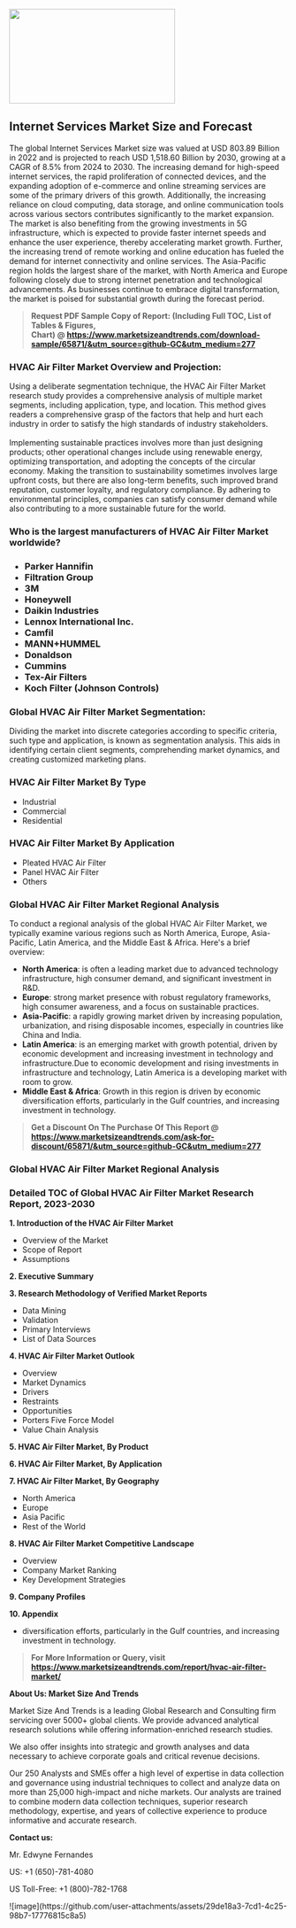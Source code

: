 <p><img class="alignnone size-medium wp-image-20088" src="https://ffe5etoiles.com/wp-content/uploads/2024/12/MST1-300x171.png" alt="" width="300" height="171" /></p><h2>Internet Services Market Size and Forecast</h2><p>The global Internet Services Market size was valued at USD 803.89 Billion in 2022 and is projected to reach USD 1,518.60 Billion by 2030, growing at a CAGR of 8.5% from 2024 to 2030. The increasing demand for high-speed internet services, the rapid proliferation of connected devices, and the expanding adoption of e-commerce and online streaming services are some of the primary drivers of this growth. Additionally, the increasing reliance on cloud computing, data storage, and online communication tools across various sectors contributes significantly to the market expansion. The market is also benefiting from the growing investments in 5G infrastructure, which is expected to provide faster internet speeds and enhance the user experience, thereby accelerating market growth. Further, the increasing trend of remote working and online education has fueled the demand for internet connectivity and online services. The Asia-Pacific region holds the largest share of the market, with North America and Europe following closely due to strong internet penetration and technological advancements. As businesses continue to embrace digital transformation, the market is poised for substantial growth during the forecast period.</p></p><blockquote id="" class=""><strong>Request PDF Sample Copy of Report: (Including Full TOC, List of Tables &amp; Figures, Chart)&nbsp;@&nbsp;<strong><a href="https://www.marketsizeandtrends.com/download-sample/65871/&utm_source=github-GC&utm_medium=277" target="_blank">https://www.marketsizeandtrends.com/download-sample/65871/&utm_source=github-GC&utm_medium=277</a></strong></strong></blockquote><h3 id="" class="">HVAC Air Filter Market&nbsp;Overview and Projection:</h3><p id="" class="">Using a deliberate segmentation technique, the HVAC Air Filter Market research study provides a comprehensive analysis of multiple market segments, including application, type, and location. This method gives readers a comprehensive grasp of the factors that help and hurt each industry in order to satisfy the high standards of industry stakeholders. <br /> <br />Implementing sustainable practices involves more than just designing products; other operational changes include using renewable energy, optimizing transportation, and adopting the concepts of the circular economy. Making the transition to sustainability sometimes involves large upfront costs, but there are also long-term benefits, such improved brand reputation, customer loyalty, and regulatory compliance. By adhering to environmental principles, companies can satisfy consumer demand while also contributing to a more sustainable future for the world.</p><h3 id="" class="">Who is the largest manufacturers of&nbsp;HVAC Air Filter Market worldwide?</h3><h3 class=""><p><ul><li>Parker Hannifin </li><li> Filtration Group </li><li> 3M </li><li> Honeywell </li><li> Daikin Industries </li><li> Lennox International Inc. </li><li> Camfil </li><li> MANN+HUMMEL </li><li> Donaldson </li><li> Cummins </li><li> Tex-Air Filters </li><li> Koch Filter (Johnson Controls)</li></ul></p></h3><h3 id="" class="">Global&nbsp;HVAC Air Filter Market Segmentation:</h3><p id="" class="">Dividing the market into discrete categories according to specific criteria, such type and application, is known as segmentation analysis. This aids in identifying certain client segments, comprehending market dynamics, and creating customized marketing plans.</p><h3 id="" class="">HVAC Air Filter Market&nbsp;By Type</h3><p><p><ul><li>Industrial </li><li> Commercial </li><li> Residential</p></li></ul></p></p><h3 id="" class="">HVAC Air Filter Market&nbsp;By Application</h3><p class=""><p><ul><li>Pleated HVAC Air Filter </li><li> Panel HVAC Air Filter </li><li> Others</li></ul></p></p><h3 id="" class="">Global HVAC Air Filter Market Regional Analysis</h3><p id="" class="">To conduct a regional analysis of the global HVAC Air Filter Market, we typically examine various regions such as North America, Europe, Asia-Pacific, Latin America, and the Middle East &amp; Africa. Here's a brief overview:</p><ul><li><strong>North America</strong>: is often a leading market due to advanced technology infrastructure, high consumer demand, and significant investment in R&amp;D.</li><li><strong>Europe</strong>: strong market presence with robust regulatory frameworks, high consumer awareness, and a focus on sustainable practices.</li><li><strong>Asia-Pacific</strong>: a rapidly growing market driven by increasing population, urbanization, and rising disposable incomes, especially in countries like China and India.</li><li><strong>Latin America</strong>: is an emerging market with growth potential, driven by economic development and increasing investment in technology and infrastructure.Due to economic development and rising investments in infrastructure and technology, Latin America is a developing market with room to grow.</li><li><strong>Middle East &amp; Africa</strong>: Growth in this region is driven by economic diversification efforts, particularly in the Gulf countries, and increasing investment in technology.</li></ul><blockquote id="" class=""><strong>Get a Discount On The Purchase Of This Report @ <strong><a href="https://www.marketsizeandtrends.com/ask-for-discount/65871/&utm_source=github-GC&utm_medium=277" target="_blank">https://www.marketsizeandtrends.com/ask-for-discount/65871/&utm_source=github-GC&utm_medium=277</a></strong></strong></blockquote><h3 id="" class="">Global HVAC Air Filter Market Regional Analysis</h3><h3 id="" class="">Detailed TOC of Global HVAC Air Filter Market Research Report, 2023-2030</h3><p id="" class=""><strong>1. Introduction of the HVAC Air Filter Market</strong></p><ul><li>Overview of the Market</li><li>Scope of Report</li><li>Assumptions</li></ul><p id="" class=""><strong>2. Executive Summary</strong></p><p id="" class=""><strong>3. Research Methodology of Verified Market Reports</strong></p><ul><li>Data Mining</li><li>Validation</li><li>Primary Interviews</li><li>List of Data Sources</li></ul><p id="" class=""><strong>4. HVAC Air Filter Market Outlook</strong></p><ul><li>Overview</li><li>Market Dynamics</li><li>Drivers</li><li>Restraints</li><li>Opportunities</li><li>Porters Five Force Model</li><li>Value Chain Analysis</li></ul><p id="" class=""><strong>5. HVAC Air Filter Market, By Product</strong></p><p id="" class=""><strong>6. HVAC Air Filter Market, By Application</strong></p><p id="" class=""><strong>7. HVAC Air Filter Market, By Geography</strong></p><ul><li>North America</li><li>Europe</li><li>Asia Pacific</li><li>Rest of the World</li></ul><p id="" class=""><strong>8. HVAC Air Filter Market Competitive Landscape</strong></p><ul><li>Overview</li><li>Company Market Ranking</li><li>Key Development Strategies</li></ul><p id="" class=""><strong>9. Company Profiles</strong></p><p id="" class=""><strong>10. Appendix</strong></p><ul><li>diversification efforts, particularly in the Gulf countries, and increasing investment in technology.</li></ul><blockquote id="" class=""><strong>For More Information or Query, visit <strong><strong><a href="https://www.marketsizeandtrends.com/report/hvac-air-filter-market/" target="_blank">https://www.marketsizeandtrends.com/report/hvac-air-filter-market/</a></strong></strong></strong></blockquote><p id="" class=""><strong>About Us: Market Size And Trends</strong></p><p id="" class="">Market Size And Trends is a leading Global Research and Consulting firm servicing over 5000+ global clients. We provide advanced analytical research solutions while offering information-enriched research studies.</p><p id="" class="">We also offer insights into strategic and growth analyses and data necessary to achieve corporate goals and critical revenue decisions.</p><p id="" class="">Our 250 Analysts and SMEs offer a high level of expertise in data collection and governance using industrial techniques to collect and analyze data on more than 25,000 high-impact and niche markets. Our analysts are trained to combine modern data collection techniques, superior research methodology, expertise, and years of collective experience to produce informative and accurate research.</p><p id="" class=""><strong>Contact us:</strong></p><p id="" class="">Mr. Edwyne Fernandes</p><p id="" class="">US: +1 (650)-781-4080</p><p id="" class="">US Toll-Free: +1 (800)-782-1768</p>
![image](https://github.com/user-attachments/assets/29de18a3-7cd1-4c25-98b7-17776815c8a5)
